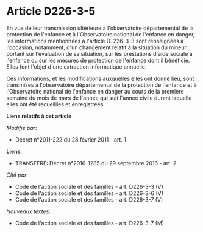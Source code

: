 # Article D226-3-5

En vue de leur transmission ultérieure à l'observatoire départemental de la protection de l'enfance et à l'Observatoire
national de l'enfance en danger, les informations mentionnées à l'article D. 226-3-3 sont renseignées à l'occasion,
notamment, d'un changement relatif à la situation du mineur portant sur l'évaluation de sa situation, sur les prestations
d'aide sociale à l'enfance ou sur les mesures de protection de l'enfance dont il bénéficie. Elles font l'objet d'une
extraction informatique annuelle. 

Ces informations, et les modifications auxquelles elles ont donné lieu, sont transmises à l'observatoire départemental de la
protection de l'enfance et à l'Observatoire national de l'enfance en danger au cours de la première semaine du mois de mars
de l'année qui suit l'année civile durant laquelle elles ont été recueillies et enregistrées.

**Liens relatifs à cet article**

_Modifié par_:

  - Décret n°2011-222 du 28 février 2011 - art. 1

**Liens**:

  - TRANSFERE: Décret n°2016-1285 du 29 septembre 2016 - art. 2

_Cité par_:

  - Code de l'action sociale et des familles - art. D226-3-3 (V)
  - Code de l'action sociale et des familles - art. D226-3-6 (V)
  - Code de l'action sociale et des familles - art. D226-3-7 (V)

_Nouveaux textes_:

  - Code de l'action sociale et des familles - art. D226-3-7 (M)
